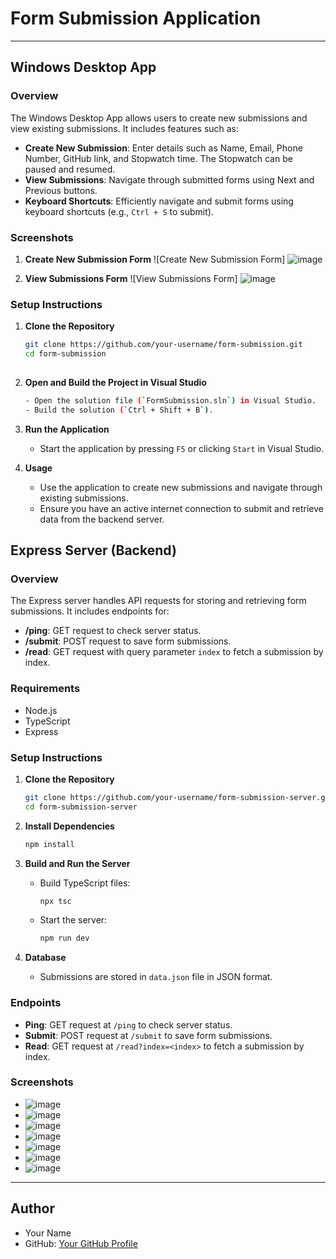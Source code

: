 # Form Submission Application

---

## Windows Desktop App

### Overview

The Windows Desktop App allows users to create new submissions and view existing submissions. It includes features such as:

- **Create New Submission**: Enter details such as Name, Email, Phone Number, GitHub link, and Stopwatch time. The Stopwatch can be paused and resumed.
- **View Submissions**: Navigate through submitted forms using Next and Previous buttons.
- **Keyboard Shortcuts**: Efficiently navigate and submit forms using keyboard shortcuts (e.g., `Ctrl + S` to submit).

### Screenshots

1. **Create New Submission Form**
   ![Create New Submission Form]
   ![image](https://github.com/Rohit1170/FormSubmission/assets/87237888/ebd832a6-1e04-44ca-980f-340f3094168c)


2. **View Submissions Form**
   ![View Submissions Form]
   ![image](https://github.com/Rohit1170/FormSubmission/assets/87237888/a814c9d0-36f6-462e-8ad7-04ad6865ec47)


### Setup Instructions

1. **Clone the Repository**
   ```bash
   git clone https://github.com/your-username/form-submission.git
   cd form-submission
 
2. **Open and Build the Project in Visual Studio**
   ```bash
   - Open the solution file (`FormSubmission.sln`) in Visual Studio.
   - Build the solution (`Ctrl + Shift + B`).


3. **Run the Application**

   - Start the application by pressing `F5` or clicking `Start` in Visual Studio.

4. **Usage**

   - Use the application to create new submissions and navigate through existing submissions.
   - Ensure you have an active internet connection to submit and retrieve data from the backend server.


## Express Server (Backend)

### Overview

The Express server handles API requests for storing and retrieving form submissions. It includes endpoints for:

- **/ping**: GET request to check server status.
- **/submit**: POST request to save form submissions.
- **/read**: GET request with query parameter `index` to fetch a submission by index.

### Requirements

- Node.js
- TypeScript
- Express

### Setup Instructions

1. **Clone the Repository**
   ```bash
   git clone https://github.com/your-username/form-submission-server.git
   cd form-submission-server
   ```

2. **Install Dependencies**
   ```bash
   npm install
   ```

3. **Build and Run the Server**

   - Build TypeScript files:

     ```bash
     npx tsc
     ```

   - Start the server:

     ```bash
     npm run dev
     ```

4. **Database**

   - Submissions are stored in `data.json` file in JSON format.

### Endpoints

- **Ping**: GET request at `/ping` to check server status.
- **Submit**: POST request at `/submit` to save form submissions.
- **Read**: GET request at `/read?index=<index>` to fetch a submission by index.

### Screenshots

- ![image](https://github.com/Rohit1170/FormSubmission/assets/87237888/57041735-4c7d-429c-b7ed-cb7d05796592)
- ![image](https://github.com/Rohit1170/FormSubmission/assets/87237888/3fa2b290-b170-43a8-8817-f2d24a29aa1c)
- ![image](https://github.com/Rohit1170/FormSubmission/assets/87237888/b506b41b-df19-4c97-b416-c1e49a95b77a)
- ![image](https://github.com/Rohit1170/FormSubmission/assets/87237888/f0f52c12-55f2-4476-a29d-14cbdea3964c)
- ![image](https://github.com/Rohit1170/FormSubmission/assets/87237888/1e4a4378-5451-40eb-916b-bfc1739e1256)
- ![image](https://github.com/Rohit1170/FormSubmission/assets/87237888/c5732140-d791-48b3-9f4f-dc2593a9dc78)
- ![image](https://github.com/Rohit1170/FormSubmission/assets/87237888/7865b265-55fc-4c14-a52f-4117532b254b)


---



## Author

- Your Name
- GitHub: [Your GitHub Profile](https://github.com/Rohit1170)
```
